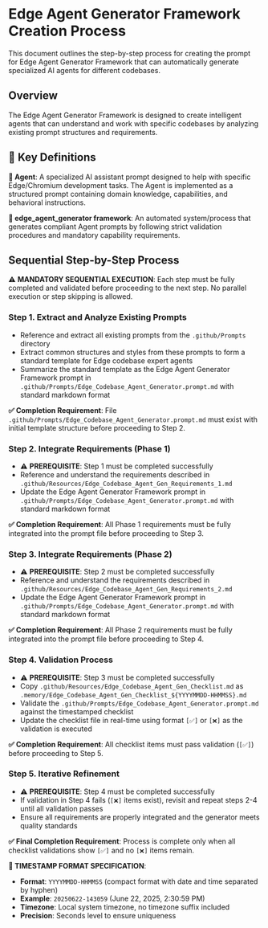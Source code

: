 # Edge Agent Generator Framework Creation Process

This document outlines the step-by-step process for creating the prompt for Edge Agent Generator Framework that can automatically generate specialized AI agents for different codebases.

## Overview

The Edge Agent Generator Framework is designed to create intelligent agents that can understand and work with specific codebases by analyzing existing prompt structures and requirements.

## 📖 Key Definitions

**🤖 Agent**: A specialized AI assistant prompt designed to help with specific Edge/Chromium development tasks. The Agent is implemented as a structured prompt containing domain knowledge, capabilities, and behavioral instructions.

**🔧 edge_agent_generator framework**: An automated system/process that generates compliant Agent prompts by following strict validation procedures and mandatory capability requirements.

## Sequential Step-by-Step Process

⚠️ **MANDATORY SEQUENTIAL EXECUTION**: Each step must be fully completed and validated before proceeding to the next step. No parallel execution or step skipping is allowed.

### Step 1. **Extract and Analyze Existing Prompts**
   - Reference and extract all existing prompts from the `.github/Prompts` directory
   - Extract common structures and styles from these prompts to form a standard template for Edge codebase expert agents
   - Summarize the standard template as the Edge Agent Generator Framework prompt in `.github/Prompts/Edge_Codebase_Agent_Generator.prompt.md` with standard markdown format
   
   **✅ Completion Requirement**: File `.github/Prompts/Edge_Codebase_Agent_Generator.prompt.md` must exist with initial template structure before proceeding to Step 2.

### Step 2. **Integrate Requirements (Phase 1)**
   - ⚠️ **PREREQUISITE**: Step 1 must be completed successfully
   - Reference and understand the requirements described in `.github/Resources/Edge_Codebase_Agent_Gen_Requirements_1.md`
   - Update the Edge Agent Generator Framework prompt in `.github/Prompts/Edge_Codebase_Agent_Generator.prompt.md` with standard markdown format
   
   **✅ Completion Requirement**: All Phase 1 requirements must be fully integrated into the prompt file before proceeding to Step 3.

### Step 3. **Integrate Requirements (Phase 2)**
   - ⚠️ **PREREQUISITE**: Step 2 must be completed successfully
   - Reference and understand the requirements described in `.github/Resources/Edge_Codebase_Agent_Gen_Requirements_2.md`
   - Update the Edge Agent Generator Framework prompt in `.github/Prompts/Edge_Codebase_Agent_Generator.prompt.md` with standard markdown format
   
   **✅ Completion Requirement**: All Phase 2 requirements must be fully integrated into the prompt file before proceeding to Step 4.

### Step 4. **Validation Process**
   - ⚠️ **PREREQUISITE**: Step 3 must be completed successfully
   - Copy `.github/Resources/Edge_Codebase_Agent_Gen_Checklist.md` as `.memory/Edge_Codebase_Agent_Gen_Checklist_${YYYYMMDD-HHMMSS}.md`
   - Validate the `.github/Prompts/Edge_Codebase_Agent_Generator.prompt.md` against the timestamped checklist
   - Update the checklist file in real-time using format `[✅]` or `[❌]` as the validation is executed
   
   **✅ Completion Requirement**: All checklist items must pass validation (`[✅]`) before proceeding to Step 5.

### Step 5. **Iterative Refinement**
   - ⚠️ **PREREQUISITE**: Step 4 must be completed successfully
   - If validation in Step 4 fails (`[❌]` items exist), revisit and repeat steps 2-4 until all validation passes
   - Ensure all requirements are properly integrated and the generator meets quality standards
   
   **✅ Final Completion Requirement**: Process is complete only when all checklist validations show `[✅]` and no `[❌]` items remain.

**📅 TIMESTAMP FORMAT SPECIFICATION**:
  - **Format**: `YYYYMMDD-HHMMSS` (compact format with date and time separated by hyphen)
  - **Example**: `20250622-143059` (June 22, 2025, 2:30:59 PM)
  - **Timezone**: Local system timezone, no timezone suffix included
  - **Precision**: Seconds level to ensure uniqueness

